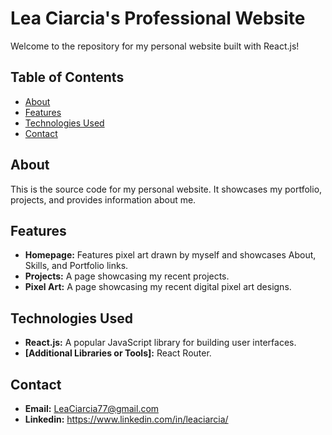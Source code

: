 # Lea Ciarcia's Professional Website

Welcome to the repository for my personal website built with React.js!

## Table of Contents

- [About](#about)
- [Features](#features)
- [Technologies Used](#technologies-used)
- [Contact](#contact)

## About

This is the source code for my personal website. It showcases my portfolio, projects, and provides information about me.

## Features

- **Homepage:** Features pixel art drawn by myself and showcases About, Skills, and Portfolio links.
- **Projects:** A page showcasing my recent projects.
- **Pixel Art:** A page showcasing my recent digital pixel art designs.

## Technologies Used

- **React.js:** A popular JavaScript library for building user interfaces.
- **[Additional Libraries or Tools]:** React Router.

## Contact

- **Email:** LeaCiarcia77@gmail.com
- **Linkedin:** https://www.linkedin.com/in/leaciarcia/
